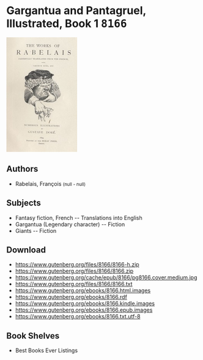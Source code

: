 # Gargantua and Pantagruel, Illustrated, Book 1 <kbd>8166</kbd>

![](./cover.medium.jpg "")

## Authors


 - Rabelais, François <small>(null - null)</small>

## Subjects


 - Fantasy fiction, French -- Translations into English
 - Gargantua (Legendary character) -- Fiction
 - Giants -- Fiction

## Download


 - https://www.gutenberg.org/files/8166/8166-h.zip
 - https://www.gutenberg.org/files/8166/8166.zip
 - https://www.gutenberg.org/cache/epub/8166/pg8166.cover.medium.jpg
 - https://www.gutenberg.org/files/8166/8166.txt
 - https://www.gutenberg.org/ebooks/8166.html.images
 - https://www.gutenberg.org/ebooks/8166.rdf
 - https://www.gutenberg.org/ebooks/8166.kindle.images
 - https://www.gutenberg.org/ebooks/8166.epub.images
 - https://www.gutenberg.org/ebooks/8166.txt.utf-8

## Book Shelves


 - Best Books Ever Listings

